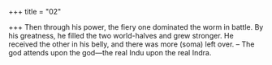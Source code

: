 +++
title = "02"

+++
Then through his power, the fiery one dominated the worm in battle. By his greatness, he filled the two world-halves and grew stronger.
He received the other in his belly, and there was more (soma) left over. – The god attends upon the god—the real Indu upon the real Indra.